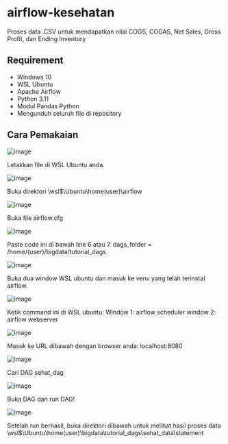 # airflow-kesehatan
Proses data .CSV untuk mendapatkan nilai COGS, COGAS, Net Sales, Gross Profit, dan Ending Inventory

## Requirement
- Windows 10
- WSL Ubuntu
- Apache Airflow
- Python 3.11
- Modul Pandas Python
- Mengunduh seluruh file di repository

## Cara Pemakaian

![image](https://github.com/farhanfHARAHAP/airflow-kesehatan/assets/91046795/b54d6c06-15b4-4815-a678-a101f2acb182)

Letakkan file di WSL Ubuntu anda.

![image](https://github.com/farhanfHARAHAP/airflow-kesehatan/assets/91046795/31e37c09-cef5-49e7-87c2-eb8c65728a6f)

Buka direktori \\wsl$\Ubuntu\home\(user)\airflow

![image](https://github.com/farhanfHARAHAP/airflow-kesehatan/assets/91046795/dd378bad-7c50-48fd-bad5-932432814fcb)

Buka file airflow.cfg

![image](https://github.com/farhanfHARAHAP/airflow-kesehatan/assets/91046795/c95c9698-88fd-4d02-aef3-7e550599eb4f)

Paste code ini di bawah line 6 atau 7.
dags_folder = /home/(user)/bigdata/tutorial_dags

![image](https://github.com/farhanfHARAHAP/airflow-kesehatan/assets/91046795/3701ed7e-fb41-4066-98c6-95dc3dc915b8)

Buka dua window WSL ubuntu dan masuk ke venv yang telah terinstal airflow.

![image](https://github.com/farhanfHARAHAP/airflow-kesehatan/assets/91046795/c080ca24-4134-4a33-b53b-f0c66eba0422)

Ketik command ini di WSL ubuntu:
Window 1: airflow scheduler
window 2: airflow webserver

![image](https://github.com/farhanfHARAHAP/airflow-kesehatan/assets/91046795/210ba12e-34a3-4810-8bcf-80b8531c86b3)

Masuk ke URL dibawah dengan browser anda:
localhost:8080

![image](https://github.com/farhanfHARAHAP/airflow-kesehatan/assets/91046795/670d471b-a291-4b36-9877-3d64d4356cc0)

Cari DAG sehat_dag

![image](https://github.com/farhanfHARAHAP/airflow-kesehatan/assets/91046795/1e2b7706-cbfb-46a5-adf9-082765cd4b61)

Buka DAG dan run DAG!

![image](https://github.com/farhanfHARAHAP/airflow-kesehatan/assets/91046795/5f6e4ff1-fe92-4af7-950e-1872a70eddb6)

Setelah run berhasil, buka direktori dibawah untuk melihat hasil proses data
\\wsl$\Ubuntu\home\(user)\bigdata\tutorial_dags\sehat_data\statement

